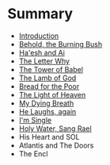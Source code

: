 # Summary

* [Introduction](README.md)
* [Behold, the Burning Bush](behold,_the_burning_bush.md)
* [Ha'esh and Ai](chapter1.md)
* [The Letter Why](the_letter_why.md)
* [The Tower of Babel](the_tower_of_babel.md)
* [The Lamb of God](the_lamb_of_god.md)
* [Bread for the Poor](bread_for_the_poor.md)
* [The Light of Heaven](the_light_of_heaven.md)
* [My Dying Breath](my_dying_breath.md)
* [He Laughs, again](hamd.md/he_laughs.md)
* [I'm Single](im_single.md)
* [Holy Water, Sang Rael](holy_water,_sang_rael.md)
* His Heart and SOL
* Atlantis and The Doors
* The Encl

